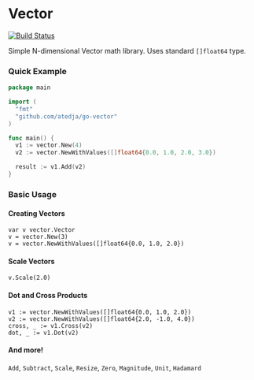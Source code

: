 # Vector

[![Build Status](https://travis-ci.org/atedja/go-vector.svg?branch=master)](https://travis-ci.org/atedja/go-vector)

Simple N-dimensional Vector math library. Uses standard `[]float64` type.

### Quick Example

```go
package main

import (
  "fmt"
  "github.com/atedja/go-vector"
)

func main() {
  v1 := vector.New(4)
  v2 := vector.NewWithValues([]float64{0.0, 1.0, 2.0, 3.0})

  result := v1.Add(v2)
}
```

### Basic Usage

#### Creating Vectors

    var v vector.Vector
    v = vector.New(3)
    v = vector.NewWithValues([]float64{0.0, 1.0, 2.0})

#### Scale Vectors

    v.Scale(2.0)

#### Dot and Cross Products

    v1 := vector.NewWithValues([]float64{0.0, 1.0, 2.0})
    v2 := vector.NewWithValues([]float64{2.0, -1.0, 4.0})
    cross, _ := v1.Cross(v2)
    dot, _ := v1.Dot(v2)

#### And more!

`Add`, `Subtract`, `Scale`, `Resize`, `Zero`, `Magnitude`, `Unit`, `Hadamard`
